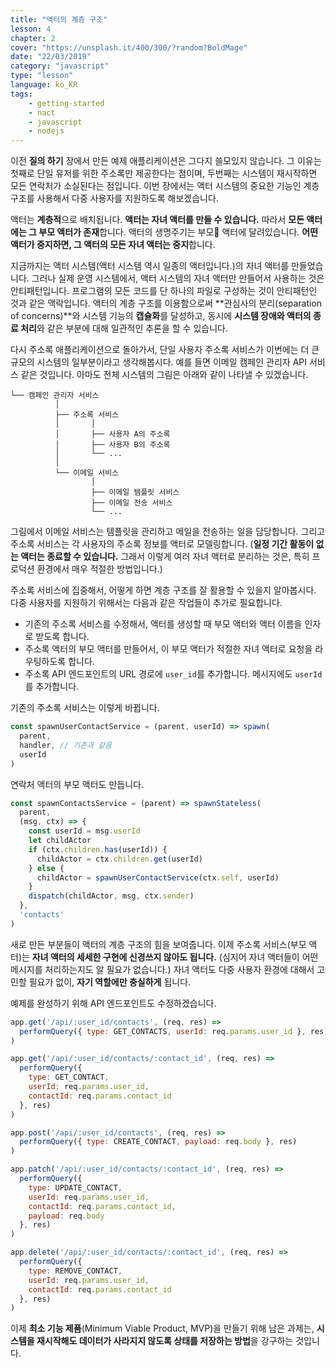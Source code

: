 ```yaml
---
title: "액터의 계층 구조"
lesson: 4
chapter: 2
cover: "https://unsplash.it/400/300/?random?BoldMage"
date: "22/03/2019"
category: "javascript"
type: "lesson"
language: ko_KR
tags:
    - getting-started
    - nact
    - javascript
    - nodejs
---
```


이전 **질의 하기** 장에서 만든 예제 애플리케이션은 그다지 쓸모있지 않습니다. 그 이유는 첫째로 단일 유저를 위한 주소록만 제공한다는 점이며, 두번째는 시스템이 재시작하면 모든 연락처가 소실된다는 점입니다. 이번 장에서는 액터 시스템의 중요한 기능인 계층 구조를 사용해서 다중 사용자를 지원하도록 해보겠습니다.

액터는 **계층적**으로 배치됩니다. **액터는 자녀 액터를 만들 수 있습니다.** 따라서 **모든 액터에는 그 부모 액터가 존재**합니다. 액터의 생명주기는 부모 액터에 달려있습니다. **어떤 액터가 중지하면, 그 액터의 모든 자녀 액터는 중지**합니다.

지금까지는 액터 시스템(액터 시스템 역시 일종의 액터입니다.)의 자녀 액터를 만들었습니다. 그러나 실제 운영 시스템에서, 액터 시스템의 자녀 액터만 만들어서 사용하는 것은 안티패턴입니다. 프로그램의 모든 코드를 단 하나의 파일로 구성하는 것이 안티패턴인 것과 같은 맥락입니다. 액터의 계층 구조를 이용함으로써 **관심사의 분리(separation of concerns)**와 시스템 기능의 **캡슐화**를 달성하고, 동시에 **시스템 장애와 액터의 종료 처리**와 같은 부분에 대해 일관적인 추론을 할 수 있습니다.

다시 주소록 애플리케이션으로 돌아가서, 단일 사용자 주소록 서비스가 이번에는 더 큰 규모의 시스템의 일부분이라고 생각해봅시다. 예를 들면 이메일 캠페인 관리자 API 서비스 같은 것입니다. 아마도 전체 시스템의 그림은 아래와 같이 나타낼 수 있겠습니다.

```
└── 캠페인 관리자 서비스
          │
          ├── 주소록 서비스
          │       │
          │       ├── 사용자 A의 주소록
          │       ├── 사용자 B의 주소록
          │       └── ...
          │
          └── 이메일 서비스
                  │
                  ├── 이메일 템플릿 서비스
                  ├── 이메일 전송 서비스
                  └── ...
```

그림에서 이메일 서비스는 템플릿을 관리하고 메일을 전송하는 일을 담당합니다. 그리고 주소록 서비스는 각 사용자의 주소록 정보를 액터로 모델링합니다. (**일정 기간 활동이 없는 액터는 종료할 수 있습니다.** 그래서 이렇게 여러 자녀 액터로 분리하는 것은, 특히 프로덕션 환경에서 매우 적절한 방법입니다.)

주소록 서비스에 집중해서, 어떻게 하면 계층 구조를 잘 활용할 수 있을지 알아봅시다. 다중 사용자를 지원하기 위해서는 다음과 같은 작업들이 추가로 필요합니다.

- 기존의 주소록 서비스를 수정해서, 액터를 생성할 때 부모 액터와 액터 이름을 인자로 받도록 합니다.
- 주소록 액터의 부모 액터를 만들어서, 이 부모 액터가 적절한 자녀 액터로 요청을 라우팅하도록 합니다.
- 주소록 API 엔드포인트의 URL 경로에 `user_id`를 추가합니다. 메시지에도 `userId`를 추가합니다.

기존의 주소록 서비스는 이렇게 바뀝니다.

```javascript
const spawnUserContactService = (parent, userId) => spawn(
  parent,
  handler, // 기존과 같음
  userId
)
```

연락처 액터의 부모 액터도 만듭니다.

```javascript
const spawnContactsService = (parent) => spawnStateless(
  parent,
  (msg, ctx) => {
    const userId = msg.userId
    let childActor
    if (ctx.children.has(userId)) {
      childActor = ctx.children.get(userId)
    } else {
      childActor = spawnUserContactService(ctx.self, userId)            
    }
    dispatch(childActor, msg, ctx.sender)
  },
  'contacts'
)
```

새로 만든 부분들이 액터의 계층 구조의 힘을 보여줍니다. 이제 주소록 서비스(부모 액터)는 **자녀 액터의 세세한 구현에 신경쓰지 않아도 됩니다.** (심지어 자녀 액터들이 어떤 메시지를 처리하는지도 알 필요가 없습니다.) 자녀 액터도 다중 사용자 환경에 대해서 고민할 필요가 없이, **자기 역할에만 충실하게** 됩니다.

예제를 완성하기 위해 API 엔드포인트도 수정하겠습니다.

```javascript
app.get('/api/:user_id/contacts', (req, res) =>
  performQuery({ type: GET_CONTACTS, userId: req.params.user_id }, res)
)

app.get('/api/:user_id/contacts/:contact_id', (req, res) => 
  performQuery({
    type: GET_CONTACT,
    userId: req.params.user_id,
    contactId: req.params.contact_id
  }, res)
)

app.post('/api/:user_id/contacts', (req, res) =>
  performQuery({ type: CREATE_CONTACT, payload: req.body }, res)
)

app.patch('/api/:user_id/contacts/:contact_id', (req, res) => 
  performQuery({
    type: UPDATE_CONTACT,
    userId: req.params.user_id,
    contactId: req.params.contact_id,
    payload: req.body
  }, res)
)

app.delete('/api/:user_id/contacts/:contact_id', (req, res) => 
  performQuery({
    type: REMOVE_CONTACT,
    userId: req.params.user_id,
    contactId: req.params.contact_id
  }, res)
)
```

이제 **최소 기능 제품**(Minimum Viable Product, MVP)을 만들기 위해 남은 과제는, **시스템을 재시작해도 데이터가 사라지지 않도록 상태를 저장하는 방법**을 강구하는 것입니다.
